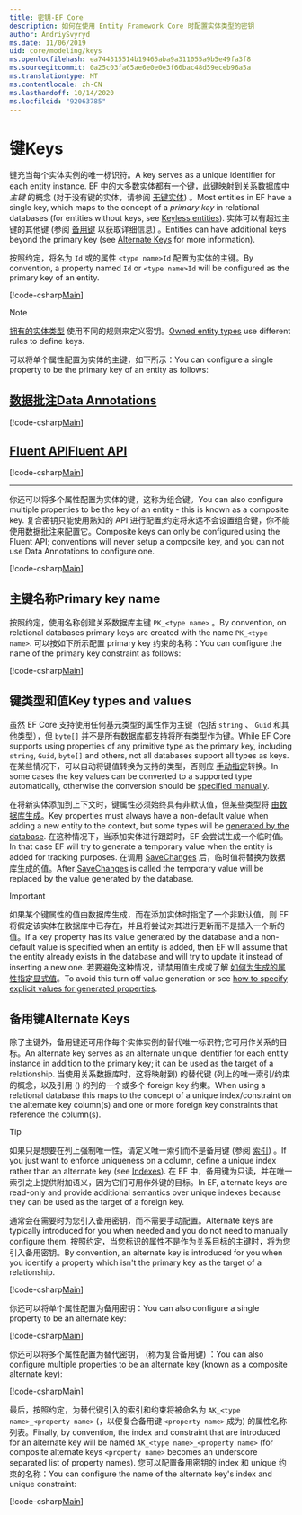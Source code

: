 ```yaml
---
title: 密钥-EF Core
description: 如何在使用 Entity Framework Core 时配置实体类型的密钥
author: AndriySvyryd
ms.date: 11/06/2019
uid: core/modeling/keys
ms.openlocfilehash: ea744315514b19465aba9a311055a9b5e49fa3f8
ms.sourcegitcommit: 0a25c03fa65ae6e0e0e3f66bac48d59eceb96a5a
ms.translationtype: MT
ms.contentlocale: zh-CN
ms.lasthandoff: 10/14/2020
ms.locfileid: "92063785"
---
```

# <a name="keys"></a><span data-ttu-id="bd342-103">键</span><span class="sxs-lookup"><span data-stu-id="bd342-103">Keys</span></span>

<span data-ttu-id="bd342-104">键充当每个实体实例的唯一标识符。</span><span class="sxs-lookup"><span data-stu-id="bd342-104">A key serves as a unique identifier for each entity instance.</span></span> <span data-ttu-id="bd342-105">EF 中的大多数实体都有一个键，此键映射到关系数据库中 *主键* 的概念 (对于没有键的实体，请参阅 [无键实体](xref:core/modeling/keyless-entity-types)) 。</span><span class="sxs-lookup"><span data-stu-id="bd342-105">Most entities in EF have a single key, which maps to the concept of a *primary key* in relational databases (for entities without keys, see [Keyless entities](xref:core/modeling/keyless-entity-types)).</span></span> <span data-ttu-id="bd342-106">实体可以有超过主键的其他键 (参阅 [备用键](#alternate-keys) 以获取详细信息) 。</span><span class="sxs-lookup"><span data-stu-id="bd342-106">Entities can have additional keys beyond the primary key (see [Alternate Keys](#alternate-keys) for more information).</span></span>

<span data-ttu-id="bd342-107">按照约定，将名为 `Id` 或的属性 `<type name>Id` 配置为实体的主键。</span><span class="sxs-lookup"><span data-stu-id="bd342-107">By convention, a property named `Id` or `<type name>Id` will be configured as the primary key of an entity.</span></span>

[!code-csharp[Main](../../../samples/core/Modeling/Conventions/KeyId.cs?name=KeyId&highlight=3,11)]

> [!NOTE]
> <span data-ttu-id="bd342-108">[拥有的实体类型](xref:core/modeling/owned-entities) 使用不同的规则来定义密钥。</span><span class="sxs-lookup"><span data-stu-id="bd342-108">[Owned entity types](xref:core/modeling/owned-entities) use different rules to define keys.</span></span>

<span data-ttu-id="bd342-109">可以将单个属性配置为实体的主键，如下所示：</span><span class="sxs-lookup"><span data-stu-id="bd342-109">You can configure a single property to be the primary key of an entity as follows:</span></span>

## <a name="data-annotations"></a>[<span data-ttu-id="bd342-110">数据批注</span><span class="sxs-lookup"><span data-stu-id="bd342-110">Data Annotations</span></span>](#tab/data-annotations)

[!code-csharp[Main](../../../samples/core/Modeling/DataAnnotations/KeySingle.cs?name=KeySingle&highlight=3)]

## <a name="fluent-api"></a>[<span data-ttu-id="bd342-111">Fluent API</span><span class="sxs-lookup"><span data-stu-id="bd342-111">Fluent API</span></span>](#tab/fluent-api)

[!code-csharp[Main](../../../samples/core/Modeling/FluentAPI/KeySingle.cs?name=KeySingle&highlight=4)]

***

<span data-ttu-id="bd342-112">你还可以将多个属性配置为实体的键，这称为组合键。</span><span class="sxs-lookup"><span data-stu-id="bd342-112">You can also configure multiple properties to be the key of an entity - this is known as a composite key.</span></span> <span data-ttu-id="bd342-113">复合密钥只能使用熟知的 API 进行配置;约定将永远不会设置组合键，你不能使用数据批注来配置它。</span><span class="sxs-lookup"><span data-stu-id="bd342-113">Composite keys can only be configured using the Fluent API; conventions will never setup a composite key, and you can not use Data Annotations to configure one.</span></span>

[!code-csharp[Main](../../../samples/core/Modeling/FluentAPI/KeyComposite.cs?name=KeyComposite&highlight=4)]

## <a name="primary-key-name"></a><span data-ttu-id="bd342-114">主键名称</span><span class="sxs-lookup"><span data-stu-id="bd342-114">Primary key name</span></span>

<span data-ttu-id="bd342-115">按照约定，使用名称创建关系数据库主键 `PK_<type name>` 。</span><span class="sxs-lookup"><span data-stu-id="bd342-115">By convention, on relational databases primary keys are created with the name `PK_<type name>`.</span></span> <span data-ttu-id="bd342-116">可以按如下所示配置 primary key 约束的名称：</span><span class="sxs-lookup"><span data-stu-id="bd342-116">You can configure the name of the primary key constraint as follows:</span></span>

[!code-csharp[Main](../../../samples/core/Modeling/FluentAPI/KeyName.cs?name=KeyName&highlight=5)]

## <a name="key-types-and-values"></a><span data-ttu-id="bd342-117">键类型和值</span><span class="sxs-lookup"><span data-stu-id="bd342-117">Key types and values</span></span>

<span data-ttu-id="bd342-118">虽然 EF Core 支持使用任何基元类型的属性作为主键（包括 `string` 、 `Guid` 和其他类型），但 `byte[]` 并不是所有数据库都支持将所有类型作为键。</span><span class="sxs-lookup"><span data-stu-id="bd342-118">While EF Core supports using properties of any primitive type as the primary key, including `string`, `Guid`, `byte[]` and others, not all databases support all types as keys.</span></span> <span data-ttu-id="bd342-119">在某些情况下，可以自动将键值转换为支持的类型，否则应 [手动指定](xref:core/modeling/value-conversions)转换。</span><span class="sxs-lookup"><span data-stu-id="bd342-119">In some cases the key values can be converted to a supported type automatically, otherwise the conversion should be [specified manually](xref:core/modeling/value-conversions).</span></span>

<span data-ttu-id="bd342-120">在将新实体添加到上下文时，键属性必须始终具有非默认值，但某些类型将 [由数据库生成](xref:core/modeling/generated-properties)。</span><span class="sxs-lookup"><span data-stu-id="bd342-120">Key properties must always have a non-default value when adding a new entity to the context, but some types will be [generated by the database](xref:core/modeling/generated-properties).</span></span> <span data-ttu-id="bd342-121">在这种情况下，当添加实体进行跟踪时，EF 会尝试生成一个临时值。</span><span class="sxs-lookup"><span data-stu-id="bd342-121">In that case EF will try to generate a temporary value when the entity is added for tracking purposes.</span></span> <span data-ttu-id="bd342-122">在调用 [SaveChanges](/dotnet/api/Microsoft.EntityFrameworkCore.DbContext.SaveChanges) 后，临时值将替换为数据库生成的值。</span><span class="sxs-lookup"><span data-stu-id="bd342-122">After [SaveChanges](/dotnet/api/Microsoft.EntityFrameworkCore.DbContext.SaveChanges) is called the temporary value will be replaced by the value generated by the database.</span></span>

> [!Important]
> <span data-ttu-id="bd342-123">如果某个键属性的值由数据库生成，而在添加实体时指定了一个非默认值，则 EF 将假定该实体在数据库中已存在，并且将尝试对其进行更新而不是插入一个新的值。</span><span class="sxs-lookup"><span data-stu-id="bd342-123">If a key property has its value generated by the database and a non-default value is specified when an entity is added, then EF will assume that the entity already exists in the database and will try to update it instead of inserting a new one.</span></span> <span data-ttu-id="bd342-124">若要避免这种情况，请禁用值生成或了解 [如何为生成的属性指定显式值](xref:core/saving/explicit-values-generated-properties)。</span><span class="sxs-lookup"><span data-stu-id="bd342-124">To avoid this turn off value generation or see [how to specify explicit values for generated properties](xref:core/saving/explicit-values-generated-properties).</span></span>

## <a name="alternate-keys"></a><span data-ttu-id="bd342-125">备用键</span><span class="sxs-lookup"><span data-stu-id="bd342-125">Alternate Keys</span></span>

<span data-ttu-id="bd342-126">除了主键外，备用键还可用作每个实体实例的替代唯一标识符;它可用作关系的目标。</span><span class="sxs-lookup"><span data-stu-id="bd342-126">An alternate key serves as an alternate unique identifier for each entity instance in addition to the primary key; it can be used as the target of a relationship.</span></span> <span data-ttu-id="bd342-127">当使用关系数据库时，这将映射到) 的替代键 (列上的唯一索引/约束的概念，以及引用 () 的列的一个或多个 foreign key 约束。</span><span class="sxs-lookup"><span data-stu-id="bd342-127">When using a relational database this maps to the concept of a unique index/constraint on the alternate key column(s) and one or more foreign key constraints that reference the column(s).</span></span>

> [!TIP]
> <span data-ttu-id="bd342-128">如果只是想要在列上强制唯一性，请定义唯一索引而不是备用键 (参阅 [索引](xref:core/modeling/indexes)) 。</span><span class="sxs-lookup"><span data-stu-id="bd342-128">If you just want to enforce uniqueness on a column, define a unique index rather than an alternate key (see [Indexes](xref:core/modeling/indexes)).</span></span> <span data-ttu-id="bd342-129">在 EF 中，备用键为只读，并在唯一索引之上提供附加语义，因为它们可用作外键的目标。</span><span class="sxs-lookup"><span data-stu-id="bd342-129">In EF, alternate keys are read-only and provide additional semantics over unique indexes because they can be used as the target of a foreign key.</span></span>

<span data-ttu-id="bd342-130">通常会在需要时为您引入备用密钥，而不需要手动配置。</span><span class="sxs-lookup"><span data-stu-id="bd342-130">Alternate keys are typically introduced for you when needed and you do not need to manually configure them.</span></span> <span data-ttu-id="bd342-131">按照约定，当您标识的属性不是作为关系目标的主键时，将为您引入备用密钥。</span><span class="sxs-lookup"><span data-stu-id="bd342-131">By convention, an alternate key is introduced for you when you identify a property which isn't the primary key as the target of a relationship.</span></span>

[!code-csharp[Main](../../../samples/core/Modeling/Conventions/AlternateKey.cs?name=AlternateKey&highlight=12)]

<span data-ttu-id="bd342-132">你还可以将单个属性配置为备用密钥：</span><span class="sxs-lookup"><span data-stu-id="bd342-132">You can also configure a single property to be an alternate key:</span></span>

[!code-csharp[Main](../../../samples/core/Modeling/FluentAPI/AlternateKeySingle.cs?name=AlternateKeySingle&highlight=4)]

<span data-ttu-id="bd342-133">你还可以将多个属性配置为替代密钥， (称为复合备用键) ：</span><span class="sxs-lookup"><span data-stu-id="bd342-133">You can also configure multiple properties to be an alternate key (known as a composite alternate key):</span></span>

[!code-csharp[Main](../../../samples/core/Modeling/FluentAPI/AlternateKeyComposite.cs?name=AlternateKeyComposite&highlight=4)]

<span data-ttu-id="bd342-134">最后，按照约定，为替代键引入的索引和约束将被命名为 `AK_<type name>_<property name>` (，以便复合备用键 `<property name>` 成为) 的属性名称列表。</span><span class="sxs-lookup"><span data-stu-id="bd342-134">Finally, by convention, the index and constraint that are introduced for an alternate key will be named `AK_<type name>_<property name>` (for composite alternate keys `<property name>` becomes an underscore separated list of property names).</span></span> <span data-ttu-id="bd342-135">您可以配置备用密钥的 index 和 unique 约束的名称：</span><span class="sxs-lookup"><span data-stu-id="bd342-135">You can configure the name of the alternate key's index and unique constraint:</span></span>

[!code-csharp[Main](../../../samples/core/Modeling/FluentAPI/AlternateKeyName.cs?name=AlternateKeyName&highlight=5)]
